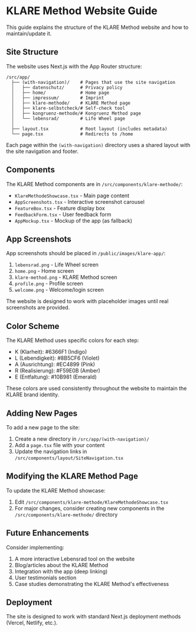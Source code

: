 # KLARE Method Website Guide

This guide explains the structure of the KLARE Method website and how to maintain/update it.

## Site Structure

The website uses Next.js with the App Router structure:

```
/src/app/
  ├── (with-navigation)/    # Pages that use the site navigation
  │   ├── datenschutz/      # Privacy policy
  │   ├── home/             # Home page
  │   ├── impressum/        # Imprint
  │   ├── klare-methode/    # KLARE Method page
  │   ├── klare-selbstcheck/# Self-check tool
  │   ├── kongruenz-methode/# Kongruenz Method page
  │   └── lebensrad/        # Life Wheel page
  │
  ├── layout.tsx            # Root layout (includes metadata)
  └── page.tsx              # Redirects to /home
```

Each page within the `(with-navigation)` directory uses a shared layout with the site navigation and footer.

## Components

The KLARE Method components are in `/src/components/klare-methode/`:

- `KlareMethodeShowcase.tsx` - Main page content
- `AppScreenshots.tsx` - Interactive screenshot carousel
- `FeatureBox.tsx` - Feature display box
- `FeedbackForm.tsx` - User feedback form
- `AppMockup.tsx` - Mockup of the app (as fallback)

## App Screenshots

App screenshots should be placed in `/public/images/klare-app/`:

1. `lebensrad.png` - Life Wheel screen
2. `home.png` - Home screen
3. `klare-method.png` - KLARE Method screen
4. `profile.png` - Profile screen
5. `welcome.png` - Welcome/login screen

The website is designed to work with placeholder images until real screenshots are provided.

## Color Scheme

The KLARE Method uses specific colors for each step:

- K (Klarheit): #6366F1 (Indigo)
- L (Lebendigkeit): #8B5CF6 (Violet)
- A (Ausrichtung): #EC4899 (Pink)
- R (Realisierung): #F59E0B (Amber)
- E (Entfaltung): #10B981 (Emerald)

These colors are used consistently throughout the website to maintain the KLARE brand identity.

## Adding New Pages

To add a new page to the site:

1. Create a new directory in `/src/app/(with-navigation)/`
2. Add a `page.tsx` file with your content
3. Update the navigation links in `/src/components/layout/SiteNavigation.tsx`

## Modifying the KLARE Method Page

To update the KLARE Method showcase:

1. Edit `/src/components/klare-methode/KlareMethodeShowcase.tsx`
2. For major changes, consider creating new components in the `/src/components/klare-methode/` directory

## Future Enhancements

Consider implementing:

1. A more interactive Lebensrad tool on the website
2. Blog/articles about the KLARE Method
3. Integration with the app (deep linking)
4. User testimonials section
5. Case studies demonstrating the KLARE Method's effectiveness

## Deployment

The site is designed to work with standard Next.js deployment methods (Vercel, Netlify, etc.).
